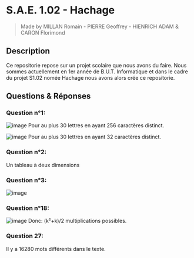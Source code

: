 # S.A.E. 1.02 - Hachage
 > Made by MILLAN Romain - PIERRE Geoffrey - HIENRICH ADAM & CARON Florimond

 ## Description
 Ce repositorie repose sur un projet scolaire que nous avons du faire. Nous sommes actuellement en 1er année de B.U.T. Informatique et dans le cadre du projet S1.02 nomée Hachage nous avons alors crée ce repositorie.
 
 ## Questions & Réponses
 ### Question n°1:
  ![image](https://user-images.githubusercontent.com/42139000/149302375-7b4584db-085b-4fe3-ad2d-253c673fb3de.png)
 Pour au plus 30 lettres en ayant 256 caractères distinct.

  ![image](https://user-images.githubusercontent.com/42139000/149302508-fc60a9dd-fc7d-45e8-9c78-ccba99718700.png)
 Pour au plus 30 lettres en ayant 32 caractères distinct.
 
  ### Question n°2:
  Un tableau à deux dimensions
  
  ### Question n°3:
  ![image](https://user-images.githubusercontent.com/42139000/149305834-244be9e3-5fff-4402-895f-f05cb34daaa2.png)
  
  ### Question n°18:
  ![image](https://user-images.githubusercontent.com/42139000/149305889-3ef69695-ce1c-490b-8be2-803b3034a00f.png)
  Donc: (k²+k)/2 multiplications possibles.
 
  ### Question 27:
  Il y a 16280 mots différents dans le texte.
